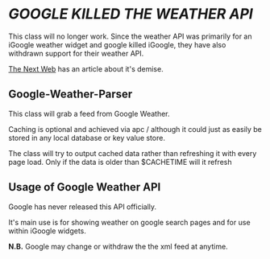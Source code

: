 
*GOOGLE KILLED THE WEATHER API*
===============================

This class will no longer work. Since the weather API was primarily for an iGoogle weather widget and google killed iGoogle, they have also withdrawn support for their weather API.

[The Next Web](http://thenextweb.com/google/2012/08/28/did-google-just-quietly-kill-private-weather-api/) has an article about it's demise.





Google-Weather-Parser
-----------------------

This class will grab a feed from Google Weather.

Caching is optional and achieved via apc / although it could just as easily be stored in any local database or key value store.

The class will try to output cached data rather than refreshing it with every page load.
Only if the data is older than $CACHETIME will it refresh


Usage of Google Weather API
------------------------------
Google has never released this API officially. 

It's main use is for showing weather on google search pages and for use within iGoogle widgets.

**N.B.** Google may change or withdraw the the xml feed at anytime.


